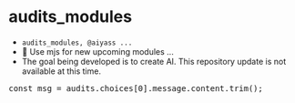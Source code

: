 # audits_modules
- `audits_modules, @aiyass ...`
- 🎉 Use mjs for new upcoming modules ...
- The goal being developed is to create AI. This repository update is not available at this time.


<pre>const msg = audits.choices[0].message.content.trim();</pre>

